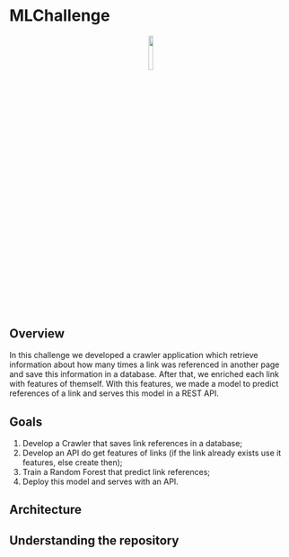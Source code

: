 # MLChallenge

<p align="center"><img width=12.5% src="https://upload.wikimedia.org/wikipedia/en/thumb/2/20/MercadoLibre.svg/1200px-MercadoLibre.svg.png"></p>

## Overview

In this challenge we developed a crawler application which retrieve information about how many times a link was referenced in another page and save this information in a database. After that, we enriched each link with features of themself. With this features, we made a model to predict references of a link and serves this model in a REST API.

## Goals

1. Develop a Crawler that saves link references in a database;
2. Develop an API do get features of links (if the link already exists use it features, else create then);
3. Train a Random Forest that predict link references;
4. Deploy this model and serves with an API.

## Architecture

## Understanding the repository

